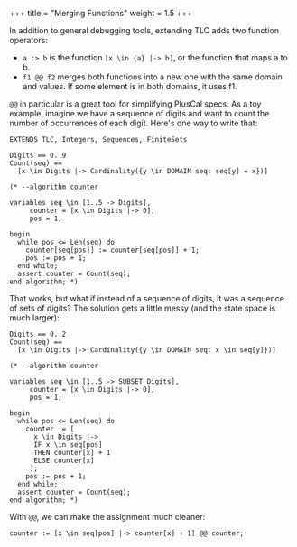 +++
title = "Merging Functions"
weight = 1.5
+++

In addition to general debugging tools, extending TLC adds two function operators:

* `a :> b` is the function `[x \in {a} |-> b]`, or the function that maps a to b.
* `f1 @@ f2` merges both functions into a new one with the same domain and values. If some element is in both domains, it uses f1.

`@@` in particular is a great tool for simplifying PlusCal specs. As a toy example, imagine we have a sequence of digits and want to count the number of occurrences of each digit. Here's one way to write that:

```tla
EXTENDS TLC, Integers, Sequences, FiniteSets

Digits == 0..9
Count(seq) ==
  [x \in Digits |-> Cardinality({y \in DOMAIN seq: seq[y] = x})]

(* --algorithm counter

variables seq \in [1..5 -> Digits],
     counter = [x \in Digits |-> 0],
     pos = 1;

begin
  while pos <= Len(seq) do
    counter[seq[pos]] := counter[seq[pos]] + 1;
    pos := pos + 1;
  end while;
  assert counter = Count(seq);
end algorithm; *)
```

That works, but what if instead of a sequence of digits, it was a sequence of sets of digits? The solution gets a little messy (and the state space is much larger):

```tla
Digits == 0..2
Count(seq) ==
  [x \in Digits |-> Cardinality({y \in DOMAIN seq: x \in seq[y]})]

(* --algorithm counter

variables seq \in [1..5 -> SUBSET Digits],
     counter = [x \in Digits |-> 0],
     pos = 1;

begin
  while pos <= Len(seq) do
    counter := [ 
      x \in Digits |->
      IF x \in seq[pos] 
      THEN counter[x] + 1
      ELSE counter[x]
     ];
    pos := pos + 1;
  end while;
  assert counter = Count(seq);
end algorithm; *)
```

With `@@`, we can make the assignment much cleaner:

```tla
counter := [x \in seq[pos] |-> counter[x] + 1] @@ counter;
```